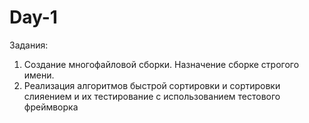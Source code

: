 # Day-1
Задания:

1. Создание многофайловой сборки. Назначение сборке строгого имени.
2. Реализация алгоритмов быстрой сортировки и сортировки слияением и их тестирование с использованием тестового фреймворка
